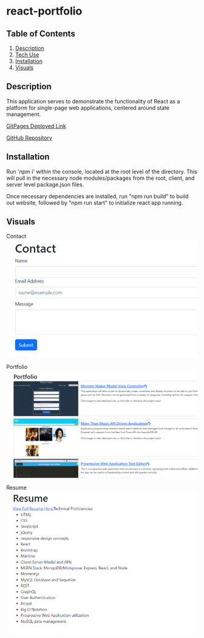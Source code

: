 # react-portfolio

## Table of Contents
1. [Description](#description)
2. [Tech Use](#tech-use)
3. [Installation](#installation)
4. [Visuals](#visuals)


## Description
This application serves to demonstrate the functionality of React as a platform for single-page web applications, centered around state management. 


[GitPages Deployed Link](https://zachattack221.github.io/react-portfolio/)

[GitHub Repository](https://github.com/Zachattack221/react-portfolio)
## Installation
Run 'npm i' within the console, located at the root level of the directory. This will pull in the necessary node modules/packages from the root, client, and server level package.json files. 

Once necessary dependencies are installed, run "npm run build" to build out website, followed by "npm run start" to initialize react app running.

## Visuals

Contact
![Contact](/src/images/Contact.png)

Portfolio
![Contact](/src/images/Portfolio.png)

Resume
![Contact](/src/images/Resume.png)

